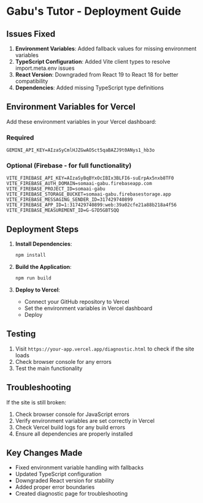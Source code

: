 # Gabu's Tutor - Deployment Guide

## Issues Fixed

1. **Environment Variables**: Added fallback values for missing environment variables
2. **TypeScript Configuration**: Added Vite client types to resolve import.meta.env issues
3. **React Version**: Downgraded from React 19 to React 18 for better compatibility
4. **Dependencies**: Added missing TypeScript type definitions

## Environment Variables for Vercel

Add these environment variables in your Vercel dashboard:

### Required
```
GEMINI_API_KEY=AIzaSyCmlHJZGwAOSct5qaBAZJ9t0ANys1_hb3o
```

### Optional (Firebase - for full functionality)
```
VITE_FIREBASE_API_KEY=AIzaSyBqBYxOcIBIx3BLFI6-suErpAx5nxb8TF0
VITE_FIREBASE_AUTH_DOMAIN=somaai-gabu.firebaseapp.com
VITE_FIREBASE_PROJECT_ID=somaai-gabu
VITE_FIREBASE_STORAGE_BUCKET=somaai-gabu.firebasestorage.app
VITE_FIREBASE_MESSAGING_SENDER_ID=317429740899
VITE_FIREBASE_APP_ID=1:317429740899:web:39a02cfe21a88b218a4f56
VITE_FIREBASE_MEASUREMENT_ID=G-G7D5GBTSQQ
```

## Deployment Steps

1. **Install Dependencies**:
   ```bash
   npm install
   ```

2. **Build the Application**:
   ```bash
   npm run build
   ```

3. **Deploy to Vercel**:
   - Connect your GitHub repository to Vercel
   - Set the environment variables in Vercel dashboard
   - Deploy

## Testing

1. Visit `https://your-app.vercel.app/diagnostic.html` to check if the site loads
2. Check browser console for any errors
3. Test the main functionality

## Troubleshooting

If the site is still broken:

1. Check browser console for JavaScript errors
2. Verify environment variables are set correctly in Vercel
3. Check Vercel build logs for any build errors
4. Ensure all dependencies are properly installed

## Key Changes Made

- Fixed environment variable handling with fallbacks
- Updated TypeScript configuration
- Downgraded React version for stability
- Added proper error boundaries
- Created diagnostic page for troubleshooting
